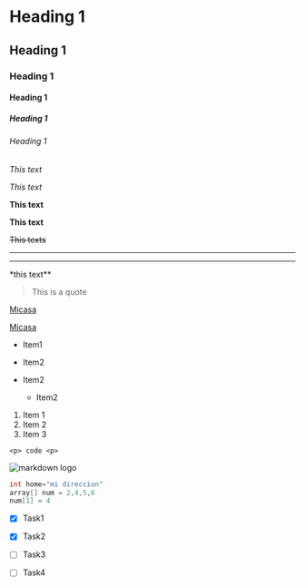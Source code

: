 <!--Headings-->
# Heading 1
## Heading 1
### Heading 1
#### Heading 1
##### Heading 1
###### Heading 1

<!--Italics-->
*This text*

_This text_

<!--Strong-->
**This text**

__This text__

<!--Strikethrough-->
~~This texts~~

<!--Horizontal rule-->

---
___

<!--To escape-->
\*this text**

<!--Blockquote-->
>This is a quote

<!--Link-->
[Micasa](www.holamundo.com)

[Micasa](www.holamundo.com "titulo")

<!--Unordered list-->
* Item1
* Item2
* Item2
    * Item2

    <!--Ordered list-->
1. Item 1
1. Item 2
1. Item 3

<!--Inline Code Block-->
`<p> code <p>`

<!--Image-->
![markdown logo](https://markdown-here.com/img/icon256.png)

<!--GitHub Markdown-->


<!--Code Blocks-->

```c++
int home="mi direccion"
array[] num = 2,4,5,6
num[1] = 4
```

<!--Task Lists-->

* [x] Task1
* [x] Task2
* [ ] Task3
* [ ] Task4










